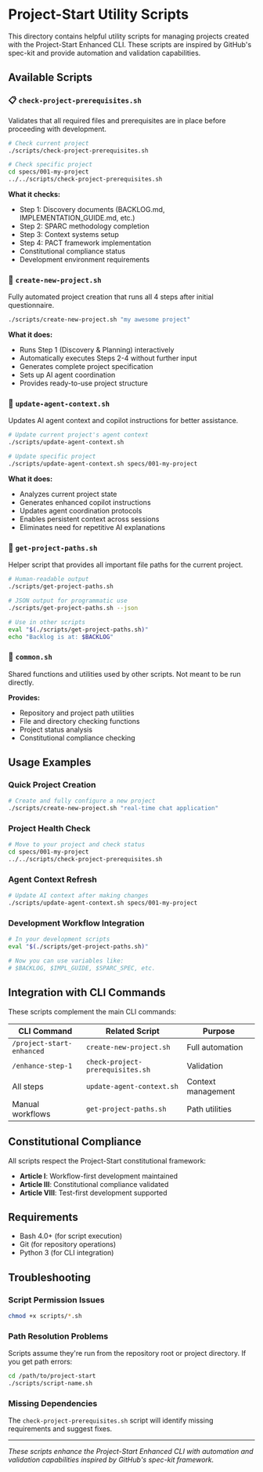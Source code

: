# Project-Start Utility Scripts

This directory contains helpful utility scripts for managing projects created with the Project-Start Enhanced CLI. These scripts are inspired by GitHub's spec-kit and provide automation and validation capabilities.

## Available Scripts

### 📋 `check-project-prerequisites.sh`
Validates that all required files and prerequisites are in place before proceeding with development.

```bash
# Check current project
./scripts/check-project-prerequisites.sh

# Check specific project
cd specs/001-my-project
../../scripts/check-project-prerequisites.sh
```

**What it checks:**
- Step 1: Discovery documents (BACKLOG.md, IMPLEMENTATION_GUIDE.md, etc.)
- Step 2: SPARC methodology completion
- Step 3: Context systems setup
- Step 4: PACT framework implementation
- Constitutional compliance status
- Development environment requirements

### 🚀 `create-new-project.sh`
Fully automated project creation that runs all 4 steps after initial questionnaire.

```bash
./scripts/create-new-project.sh "my awesome project"
```

**What it does:**
- Runs Step 1 (Discovery & Planning) interactively
- Automatically executes Steps 2-4 without further input
- Generates complete project specification
- Sets up AI agent coordination
- Provides ready-to-use project structure

### 🧠 `update-agent-context.sh`
Updates AI agent context and copilot instructions for better assistance.

```bash
# Update current project's agent context
./scripts/update-agent-context.sh

# Update specific project
./scripts/update-agent-context.sh specs/001-my-project
```

**What it does:**
- Analyzes current project state
- Generates enhanced copilot instructions
- Updates agent coordination protocols
- Enables persistent context across sessions
- Eliminates need for repetitive AI explanations

### 📂 `get-project-paths.sh`
Helper script that provides all important file paths for the current project.

```bash
# Human-readable output
./scripts/get-project-paths.sh

# JSON output for programmatic use
./scripts/get-project-paths.sh --json

# Use in other scripts
eval "$(./scripts/get-project-paths.sh)"
echo "Backlog is at: $BACKLOG"
```

### 🔧 `common.sh`
Shared functions and utilities used by other scripts. Not meant to be run directly.

**Provides:**
- Repository and project path utilities
- File and directory checking functions
- Project status analysis
- Constitutional compliance checking

## Usage Examples

### Quick Project Creation
```bash
# Create and fully configure a new project
./scripts/create-new-project.sh "real-time chat application"
```

### Project Health Check
```bash
# Move to your project and check status
cd specs/001-my-project
../../scripts/check-project-prerequisites.sh
```

### Agent Context Refresh
```bash
# Update AI context after making changes
./scripts/update-agent-context.sh specs/001-my-project
```

### Development Workflow Integration
```bash
# In your development scripts
eval "$(./scripts/get-project-paths.sh)"

# Now you can use variables like:
# $BACKLOG, $IMPL_GUIDE, $SPARC_SPEC, etc.
```

## Integration with CLI Commands

These scripts complement the main CLI commands:

| CLI Command | Related Script | Purpose |
|-------------|----------------|---------|
| `/project-start-enhanced` | `create-new-project.sh` | Full automation |
| `/enhance-step-1` | `check-project-prerequisites.sh` | Validation |
| All steps | `update-agent-context.sh` | Context management |
| Manual workflows | `get-project-paths.sh` | Path utilities |

## Constitutional Compliance

All scripts respect the Project-Start constitutional framework:

- **Article I**: Workflow-first development maintained
- **Article III**: Constitutional compliance validated
- **Article VIII**: Test-first development supported

## Requirements

- Bash 4.0+ (for script execution)
- Git (for repository operations)
- Python 3 (for CLI integration)

## Troubleshooting

### Script Permission Issues
```bash
chmod +x scripts/*.sh
```

### Path Resolution Problems
Scripts assume they're run from the repository root or project directory. If you get path errors:
```bash
cd /path/to/project-start
./scripts/script-name.sh
```

### Missing Dependencies
The `check-project-prerequisites.sh` script will identify missing requirements and suggest fixes.

---

*These scripts enhance the Project-Start Enhanced CLI with automation and validation capabilities inspired by GitHub's spec-kit framework.*